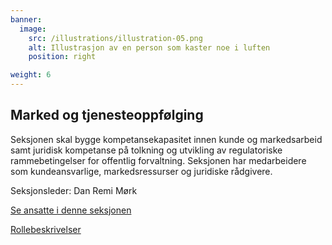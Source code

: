```yaml
---
banner:
  image:
    src: /illustrations/illustration-05.png
    alt: Illustrasjon av en person som kaster noe i luften
    position: right

weight: 6
---
```


## Marked og tjeneste­oppfølging

Seksjonen skal bygge kompetansekapasitet innen kunde og markedsarbeid samt juridisk kompetanse på tolkning og utvikling av regulatoriske rammebetingelser for offentlig forvaltning.
Seksjonen har medarbeidere som kundeansvarlige, markedsressurser og juridiske rådgivere.

Seksjonsleder: Dan Remi Mørk

[Se ansatte i denne seksjonen](https://digdir.sharepoint.com/SitePages/Brukeropple.aspx)

[Rollebeskrivelser](https://digdir.sharepoint.com/:f:/r/sites/DigdirDGT/Delte%20dokumenter/Rollebeskrivelser,%20nye,%20Arbeidsomr%C3%A5de/Arbeidsdokumenter%20og%20utg%C3%A5tte%20rollebeskrivelser/Utvikling/Nye%20roller?csf=1&web=1&e=BiZIgE)
